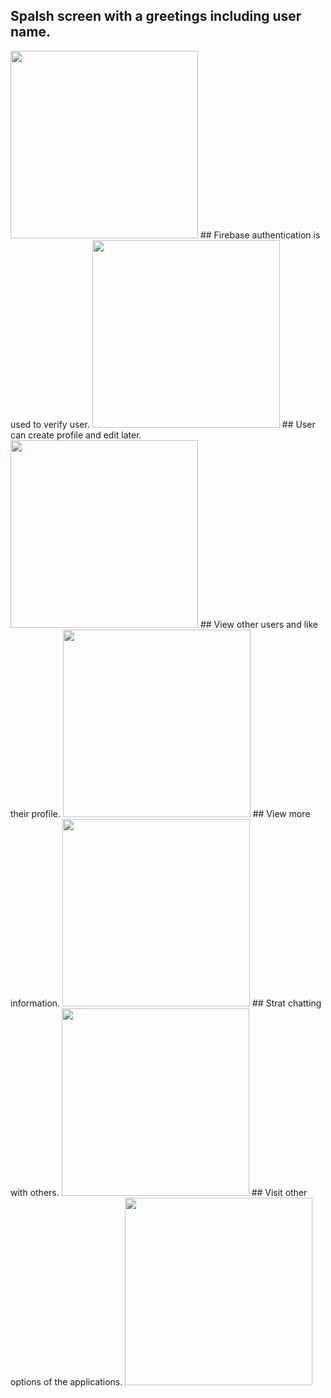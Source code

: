 ## Spalsh screen with a greetings including user name.
<img src="https://user-images.githubusercontent.com/77186777/198884495-8f7b40f3-de2b-41ea-8aee-f7a0e12f49ff.png" width="300">
## Firebase authentication is used to verify user.
<img src="https://user-images.githubusercontent.com/77186777/198884496-a7221d96-3ebf-46f6-8959-a4817d6a28a7.png" width="300">
## User can create profile and edit later.
<img src="https://user-images.githubusercontent.com/77186777/198884497-f3da4c03-90c0-44fa-a0f3-565253a42c1c.png" width="300">
## View other users and like their profile.
<img src="https://user-images.githubusercontent.com/77186777/198884498-1d8d2914-ab74-4563-9eb8-a90a74c2aa22.png" width="300">
## View more information.
<img src="https://user-images.githubusercontent.com/77186777/198884487-82356c1c-ed5b-47a2-81ec-b9f1013eb9b5.png" width="300">
## Strat chatting with others.
<img src="https://user-images.githubusercontent.com/77186777/198884490-928fc080-eeb3-4947-9ac5-908b1fd9c5ed.png" width="300">
## Visit other options of the applications.
<img src="https://user-images.githubusercontent.com/77186777/198884493-1c56e6a3-6c6f-488d-8b3d-b66e6a2cc322.png" width="300"


